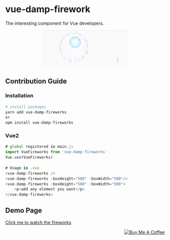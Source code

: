 # vue-damp-firework
The interesting component for Vue developers.
<p align="center"><img src="./public/fireworks.gif" alt="Vue dampion fireworks"></p>

## Contribution Guide

### Installation
```bash
# install packages
yarn add vue-damp-fireworks
or
npm install vue-damp-fireworks
```
### Vue2
```javascript
# global registered in main.js 
import VueFireworks from 'vue-damp-fireworks'
Vue.use(VueFireworks)

# Usage in .vue
<vue-damp-fireworks />
<vue-damp-fireworks :boxHeight="500" :boxWidth="500"/>
<vue-damp-fireworks :boxHeight="500" :boxWidth="500">
    <p>add any element you want</p>
</vue-damp-fireworks>
```

## Demo Page
[Click me to watch the fireworks](https://dampion.github.io/Vue-damp-fireworks/)

<p align="right">
  <a href="https://www.buymeacoffee.com/dampion" target="_blank" rel="noopener noreferrer">
    <img width="200" src="https://cdn.buymeacoffee.com/buttons/v2/default-green.png" alt="Buy Me A Coffee" />
  </a>
</p>
